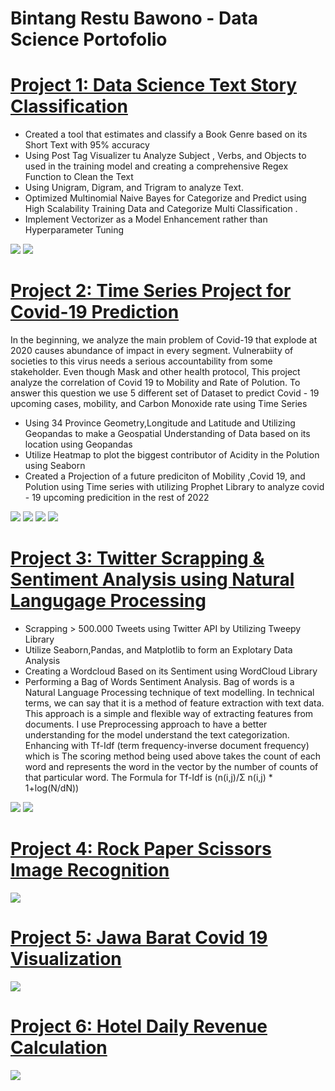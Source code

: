 # Bintang Restu Bawono - Data Science Portofolio 

# [Project 1: Data Science Text Story Classification ](https://github.com/helios190/Text-Story-Classification/blob/main/Text_Classification.ipynb) 
* Created a tool that estimates and classify a Book Genre based on its Short Text with 95% accuracy 
* Using Post Tag Visualizer tu Analyze Subject , Verbs, and Objects to used in the training model and creating a comprehensive Regex Function to Clean the Text
* Using Unigram, Digram, and Trigram to analyze Text.
* Optimized Multinomial Naive Bayes for Categorize and Predict using High Scalability Training Data and Categorize Multi Classification . 
* Implement Vectorizer as a Model Enhancement rather than Hyperparameter Tuning 

![](/Images/1662642470870.jpg) 
![](/Images/download.png)


# [Project 2: Time Series Project for Covid-19 Prediction](https://github.com/helios190/Covid-Time-Series/blob/main/DSA_BabaTech.ipynb) 
In the beginning, we analyze the main problem of Covid-19 that explode at 2020 causes abundance of impact in every segment. Vulnerabiity of societies to this virus needs a serious accountability from some stakeholder. Even though Mask and other health protocol, This project analyze the correlation of Covid 19 to Mobility and Rate of Polution. To answer this question we use 5 different set of Dataset to predict Covid - 19 upcoming cases, mobility, and Carbon Monoxide rate using Time Series 

* Using 34 Province Geometry,Longitude and Latitude and Utilizing Geopandas to make a Geospatial Understanding of Data based on its location using Geopandas
* Utilize Heatmap to plot the biggest contributor of Acidity in the Polution using Seaborn
* Created a Projection of a future prediciton of Mobility ,Covid 19, and Polution using Time series with utilizing Prophet Library to analyze covid - 19 upcoming predicition in the rest of 2022


![](/Images/download%20(2).png) ![](/Images/download%20(3).png) 
![](/Images/download%20(4).png) ![](/Images/download%20(5).png)

# [Project 3: Twitter Scrapping & Sentiment Analysis using Natural Langugage Processing](https://github.com/helios190/Covid-Time-Series/blob/main/DSA_BabaTech.ipynb) 

* Scrapping > 500.000 Tweets using Twitter API by Utilizing Tweepy Library
* Utilize Seaborn,Pandas, and Matplotlib  to form an Explotary Data Analysis
* Creating a Wordcloud Based on its Sentiment using WordCloud Library
* Performing a Bag of Words Sentiment Analysis. Bag of words is a Natural Language Processing technique of text modelling. In technical terms, we can say that it is a method of feature extraction with text data. This approach is a simple and flexible way of extracting features from documents. I use Preprocessing approach to have a better understanding for the model understand the text categorization. Enhancing with Tf-Idf (term frequency-inverse document frequency) which is The scoring method being used above takes the count of each word and represents the word in the vector by the number of counts of that particular word. The Formula for Tf-Idf is (n(i,j)/Σ n(i,j) * 1+log(N/dN))

![](/Images/download%20(6).png) 
![](/Images/download%20(7).png)

# [Project 4: Rock Paper Scissors Image Recognition](https://github.com/PlayingNumbers/ball_image_classifier) 


![](/images/matrix_results.png)

# [Project 5: Jawa Barat Covid 19 Visualization](https://github.com/PlayingNumbers/ball_image_classifier) 


![](/images/matrix_results.png)

# [Project 6: Hotel Daily Revenue Calculation](https://github.com/PlayingNumbers/ball_image_classifier) 
 

![](/images/matrix_results.png)
